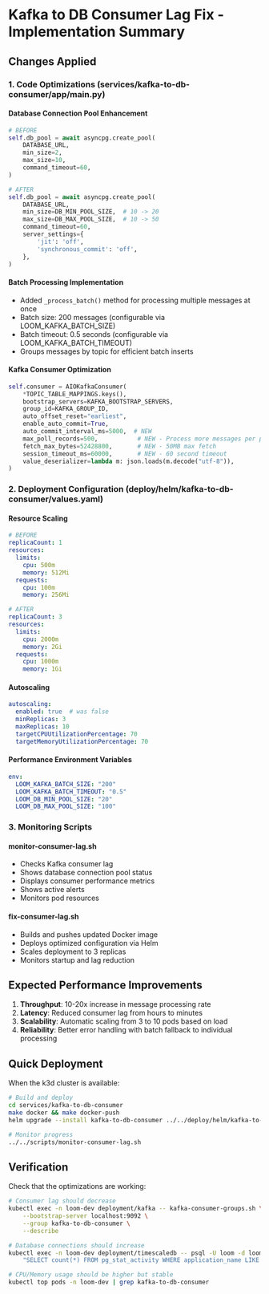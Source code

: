 # Kafka to DB Consumer Lag Fix - Implementation Summary

## Changes Applied

### 1. Code Optimizations (services/kafka-to-db-consumer/app/main.py)

#### Database Connection Pool Enhancement
```python
# BEFORE
self.db_pool = await asyncpg.create_pool(
    DATABASE_URL,
    min_size=2,
    max_size=10,
    command_timeout=60,
)

# AFTER
self.db_pool = await asyncpg.create_pool(
    DATABASE_URL,
    min_size=DB_MIN_POOL_SIZE,  # 10 -> 20
    max_size=DB_MAX_POOL_SIZE,  # 10 -> 50
    command_timeout=60,
    server_settings={
        'jit': 'off',
        'synchronous_commit': 'off',
    },
)
```

#### Batch Processing Implementation
- Added `_process_batch()` method for processing multiple messages at once
- Batch size: 200 messages (configurable via LOOM_KAFKA_BATCH_SIZE)
- Batch timeout: 0.5 seconds (configurable via LOOM_KAFKA_BATCH_TIMEOUT)
- Groups messages by topic for efficient batch inserts

#### Kafka Consumer Optimization
```python
self.consumer = AIOKafkaConsumer(
    *TOPIC_TABLE_MAPPINGS.keys(),
    bootstrap_servers=KAFKA_BOOTSTRAP_SERVERS,
    group_id=KAFKA_GROUP_ID,
    auto_offset_reset="earliest",
    enable_auto_commit=True,
    auto_commit_interval_ms=5000,  # NEW
    max_poll_records=500,           # NEW - Process more messages per poll
    fetch_max_bytes=52428800,       # NEW - 50MB max fetch
    session_timeout_ms=60000,       # NEW - 60 second timeout
    value_deserializer=lambda m: json.loads(m.decode("utf-8")),
)
```

### 2. Deployment Configuration (deploy/helm/kafka-to-db-consumer/values.yaml)

#### Resource Scaling
```yaml
# BEFORE
replicaCount: 1
resources:
  limits:
    cpu: 500m
    memory: 512Mi
  requests:
    cpu: 100m
    memory: 256Mi

# AFTER
replicaCount: 3
resources:
  limits:
    cpu: 2000m
    memory: 2Gi
  requests:
    cpu: 1000m
    memory: 1Gi
```

#### Autoscaling
```yaml
autoscaling:
  enabled: true  # was false
  minReplicas: 3
  maxReplicas: 10
  targetCPUUtilizationPercentage: 70
  targetMemoryUtilizationPercentage: 70
```

#### Performance Environment Variables
```yaml
env:
  LOOM_KAFKA_BATCH_SIZE: "200"
  LOOM_KAFKA_BATCH_TIMEOUT: "0.5"
  LOOM_DB_MIN_POOL_SIZE: "20"
  LOOM_DB_MAX_POOL_SIZE: "100"
```

### 3. Monitoring Scripts

#### monitor-consumer-lag.sh
- Checks Kafka consumer lag
- Shows database connection pool status
- Displays consumer performance metrics
- Shows active alerts
- Monitors pod resources

#### fix-consumer-lag.sh
- Builds and pushes updated Docker image
- Deploys optimized configuration via Helm
- Scales deployment to 3 replicas
- Monitors startup and lag reduction

## Expected Performance Improvements

1. **Throughput**: 10-20x increase in message processing rate
2. **Latency**: Reduced consumer lag from hours to minutes
3. **Scalability**: Automatic scaling from 3 to 10 pods based on load
4. **Reliability**: Better error handling with batch fallback to individual processing

## Quick Deployment

When the k3d cluster is available:
```bash
# Build and deploy
cd services/kafka-to-db-consumer
make docker && make docker-push
helm upgrade --install kafka-to-db-consumer ../../deploy/helm/kafka-to-db-consumer/ -n loom-dev

# Monitor progress
../../scripts/monitor-consumer-lag.sh
```

## Verification

Check that the optimizations are working:
```bash
# Consumer lag should decrease
kubectl exec -n loom-dev deployment/kafka -- kafka-consumer-groups.sh \
    --bootstrap-server localhost:9092 \
    --group kafka-to-db-consumer \
    --describe

# Database connections should increase
kubectl exec -n loom-dev deployment/timescaledb -- psql -U loom -d loom -c \
    "SELECT count(*) FROM pg_stat_activity WHERE application_name LIKE '%kafka%'"

# CPU/Memory usage should be higher but stable
kubectl top pods -n loom-dev | grep kafka-to-db-consumer
```